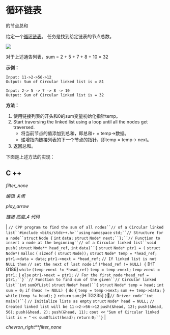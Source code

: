 # 循环链表

的节点总和

给定一个[循环链表](https://www.geeksforgeeks.org/circular-linked-list/)。 任务是找到给定链表的节点总数。

![](img/462afffb8d425a09fa443768f1676313.png)

对于上述通告列表，sum = 2 + 5 + 7 + 8 + 10 = 32

**示例：**

```
Input: 11->2->56->12
Output: Sum of Circular linked list is = 81

Input: 2-> 5 -> 7 -> 8 -> 10
Output: Sum of Circular linked list is = 32   

```

**方法：**

1.  使用链接列表的开头和0的sum变量初始化指针temp。
2.  Start traversing the linked list using a loop until all the nodes get traversed.
    *   将当前节点的值添加到总和，即总和+ = temp->数据。
    *   递增指向链接列表的下一个节点的指针，即temp = temp-> next。
3.  返回总和。

下面是上述方法的实现：

## C ++

*filter_none*

*编辑*
*关闭*

*play_arrow*

*链接*
*亮度_4*
*代码*

| `// CPP program to find the sum of all nodes``// of a Circular linked list``#include <bits/stdc++.h>``using` `namespace` `std;``// Structure for a node``struct` `Node {` `int` `data;` `struct` `Node* next;``};``// Function to insert a node at the beginning``// of a Circular linked list``void` `push(` `struct` `Node** head_ref,` `int` `data)``{` `struct` `Node* ptr1 = (` `struct` `Node*)` `malloc` `(` `sizeof` `(` `struct` `Node));` `struct` `Node* temp = *head_ref;` `ptr1->data = data;` `ptr1->next = *head_ref;` `// If linked list is not NULL then` `// set the next of last node` `if` `(*head_ref != NULL) {` [HT G186] `while` `(temp->next != *head_ref)` `temp = temp->next;` `temp->next = ptr1;` `}` `else` `ptr1->next = ptr1;` `// For the first node` `*head_ref = ptr1;``}``// Function to find sum of the given``// Circular linked list``int` `sumOfList(` `struct` `Node* head)``{` `struct` `Node* temp = head;` `int` `sum = 0;` `if` `(head != NULL) {` `do` `{` `temp = temp->next;` `sum += temp->data;` `}` `while` `(temp != head);` `}` `return` `sum;`[H TG235] `}``// Driver code``int` `main()``{` `// Initialize lists as empty` `struct` `Node* head = NULL;` `// Created linked list will be 11->2->56->12` `push(&head, 12);` `push(&head, 56);` `push(&head, 2);` `push(&head, 11);` `cout <<` `"Sum of Circular linked list is = "` `<< sumOfList(head);` `return` `0;``}`​​ |

*chevron_right**filter_none*